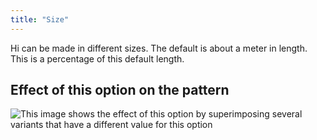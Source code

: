 ```yaml
---
title: "Size"
---
```


Hi can be made in different sizes. The default is about a meter in length.
This is a percentage of this default length.

## Effect of this option on the pattern

![This image shows the effect of this option by superimposing several variants that have a different value for this option](hi_size_sample.svg "Effect of this option on the pattern")
